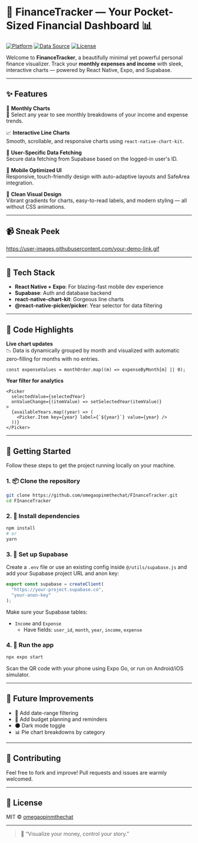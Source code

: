 
# 💸 FinanceTracker — Your Pocket-Sized Financial Dashboard 📊

[![Platform](https://img.shields.io/badge/Built%20With-Expo%20React%20Native-blue.svg)](https://reactnative.dev/)
[![Data Source](https://img.shields.io/badge/Backend-Supabase-%2300A37A)](https://supabase.com/)
[![License](https://img.shields.io/github/license/omegaopinmthechat/FInanceTracker)](LICENSE)

Welcome to **FinanceTracker**, a beautifully minimal yet powerful personal finance visualizer. Track your **monthly expenses and income** with sleek, interactive charts — powered by React Native, Expo, and Supabase.

---

## ✨ Features

🎯 **Monthly Charts**  
📅 Select any year to see monthly breakdowns of your income and expense trends.

📈 **Interactive Line Charts**  
Smooth, scrollable, and responsive charts using `react-native-chart-kit`.

🔐 **User-Specific Data Fetching**  
Secure data fetching from Supabase based on the logged-in user's ID.

🚀 **Mobile Optimized UI**  
Responsive, touch-friendly design with auto-adaptive layouts and SafeArea integration.

🎨 **Clean Visual Design**  
Vibrant gradients for charts, easy-to-read labels, and modern styling — all without CSS animations.

---

## 📹 Sneak Peek

https://user-images.githubusercontent.com/your-demo-link.gif  
<!-- Replace with video-to-GIF or YouTube demo if hosting -->

---

## 🔧 Tech Stack

- **React Native + Expo**: For blazing-fast mobile dev experience
- **Supabase**: Auth and database backend
- **react-native-chart-kit**: Gorgeous line charts
- **@react-native-picker/picker**: Year selector for data filtering

---

## 🧪 Code Highlights

**Live chart updates**  
📉 Data is dynamically grouped by month and visualized with automatic zero-filling for months with no entries.

```tsx
const expenseValues = monthOrder.map((m) => expenseByMonth[m] || 0);
```

**Year filter for analytics**

```tsx
<Picker
  selectedValue={selectedYear}
  onValueChange={(itemValue) => setSelectedYear(itemValue)}
>
  {availableYears.map((year) => (
    <Picker.Item key={year} label={`${year}`} value={year} />
  ))}
</Picker>
```

---

## 🚀 Getting Started

Follow these steps to get the project running locally on your machine.

### 1. 📦 Clone the repository

```bash
git clone https://github.com/omegaopinmthechat/FInanceTracker.git
cd FInanceTracker
```

### 2. 📱 Install dependencies

```bash
npm install
# or
yarn
```

### 3. 🔌 Set up Supabase

Create a `.env` file or use an existing config inside `@/utils/supabase.js` and add your Supabase project URL and anon key:

```js
export const supabase = createClient(
  "https://your-project.supabase.co",
  "your-anon-key"
);
```

Make sure your Supabase tables:
- `Income` and `Expense`
  - Have fields: `user_id`, `month`, `year`, `income`, `expense`

### 4. 🧪 Run the app

```bash
npx expo start
```

Scan the QR code with your phone using Expo Go, or run on Android/iOS simulator.

---

## 🧠 Future Improvements

- 📅 Add date-range filtering
- 📝 Add budget planning and reminders
- 🌑 Dark mode toggle
- 📊 Pie chart breakdowns by category

---

## 🙌 Contributing

Feel free to fork and improve! Pull requests and issues are warmly welcomed.

---

## 📜 License

MIT © [omegaopinmthechat](https://github.com/omegaopinmthechat)

---

> 💬 “Visualize your money, control your story.”

